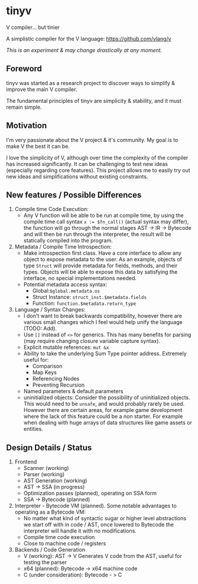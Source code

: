# tinyv
V compiler... but tinier

A simplistic compiler for the V language: https://github.com/vlang/v

*This is an experiment & may change drastically at any moment.*

## Foreword
tinyv was started as a research project to discover ways to simplify & improve the main V compiler.

The fundamental principles of tinyv are simplicity & stability, and it must remain simple.

## Motivation
I'm very passionate about the V project & it's community. My goal is to make V the best it can be.

I love the simplicity of V, although over time the complexity of the compiler has increased significantly. It can be challenging to test new ideas (especially regarding core features). This project allows me to easily try out new ideas and simplifications without existing constraints.

## New features / Possible Differences
1. Compile time Code Execution:
   - Any V function will be able to be run at compile time, by using the compile time call syntax `x := $fn_call()` (actual syntax may differ), the function will go through the normal stages AST -> IR -> Bytecode and will then be run through the interpreter, the result will be statically compiled into the program.
2. Metadata / Compile Time Introspection:
   - Make introspection first class. Have a core interface to allow any object to expose metadata to the user. As an example, objects of type `Struct` will provide metadata for fields, methods, and their types. Objects will be able to expose this data by satisfying the interface, no special implementations needed.
   - Potential metadata access syntax:
      - Global:`$global.metadata.os`
      - Struct Instance: `struct_inst.$metadata.fields`
      - Function: `function.$metadata.return_type`
3. Language / Syntax Changes:
   - I don't want to break backwards compatibility, however there are various small changes which I feel would help unify the language (TODO: Add).
   - Use `[]` instead of `<>` for generics. This has many benefits for parsing (may require changing closure variable capture syntax).
   - Explicit mutable references: `mut &x`
   - Ability to take the underlying Sum Type pointer address. Extremely useful for:
      - Comparison
      - Map Keys
      - Referencing Nodes
      - Preventing Recursion
   - Named parameters & default parameters
   - uninitialized objects: Consider the possibility of uninitialized objects. This would need to be `unsafe`, and would probably rarely be used. However there are certain areas, for example game development where the lack of this feature could be a non starter. For example when dealing with huge arrays of data structures like game assets or entities.

## Design Details / Status
1. Frontend
   - Scanner (working)
   - Parser (working)
   - AST Generation (working)
   - AST -> SSA (in progress)
   - Optimization passes (planned), operating on SSA form
   - SSA -> Bytecode (planned)
2. Interpreter - Bytecode VM (planned). Some notable advantages to operating as a Bytecode VM:
   - No matter what kind of syntactic sugar or higher level abstractions we start off with in code / AST, once lowered to Bytecode the interpreter will handle it with no modifications.
   - Compile time code execution
   - Close to machine code / registers
3. Backends / Code Generation
   - V (working): AST -> V Generates V code from the AST, useful for testing the parser
   - x64 (planned): Bytecode -> x64 machine code
   - C (under consideration): Bytecode - > C